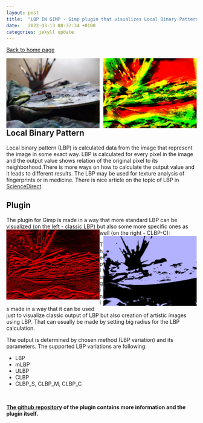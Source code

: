 ```yaml
---
layout: post
title:  "LBP IN GIMP - Gimp plugin that visualizes Local Binary Pattern in many ways"
date:   2022-03-13 08:37:34 +0100
categories: jekyll update
---
```



[Back to home page](https://pavelkriz.github.io/)

<img style="float:left;" src="/images/LBP-Gimp/testImage.JPG"
            width="49%">

<img style="float:right;" src="/images/LBP-Gimp/LBP190r16p.JPG"
            width="49%">

## Local Binary Pattern

Local binary pattern (LBP) is calculated data from the image that represent the image in some exact way. LBP is calculated for every pixel in the image and the output value shows relation of the original pixel to its neighborhood.There is more ways on how to calculate the output value and it leads to different results. The LBP may be used for texture analysis of fingerprints or in medicine. There is nice article on the topic of LBP in [ScienceDirect](https://www.sciencedirect.com/topics/engineering/local-binary-pattern).

## Plugin

The plugin for Gimp is made in a way that more standard LBP can be visualized (on the left - classic LBP) but also some more specific ones as well (on the right - CLBP-C):
<img style="float:left;" src="/images/LBP-Gimp/LBP10r8p.JPG" width="49%">
 <img style="float:right;" src="/images/LBP-Gimp/CLBP_C10r8p.JPG" width="49%">

The plugin is made in a way that it can be used just to visualize classic output of LBP but also creation of artistic images using LBP. That can usually be made by setting big radius for the LBP calculation. 

The output is determined by chosen method (LBP variation) and its parameters. The supported LBP variations are following: 

 * LBP
 * mLBP
 * ULBP
 * CLBP
 * CLBP_S, CLBP_M, CLBP_C

<br>

**[The github repository](https://github.com/PavelKriz/LBP_GIMP_plugin) of the plugin contains more information and the plugin itself.**

<br>
